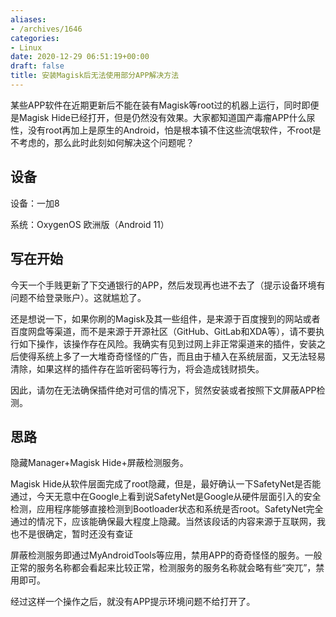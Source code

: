 ```yaml
---
aliases:
- /archives/1646
categories:
- Linux
date: 2020-12-29 06:51:19+00:00
draft: false
title: 安装Magisk后无法使用部分APP解决方法
---
```


某些APP软件在近期更新后不能在装有Magisk等root过的机器上运行，同时即便是Magisk Hide已经打开，但是仍然没有效果。大家都知道国产毒瘤APP什么尿性，没有root再加上是原生的Android，怕是根本镇不住这些流氓软件，不root是不考虑的，那么此时此刻如何解决这个问题呢？





## 设备

设备：一加8

系统：OxygenOS 欧洲版（Android 11）

## 写在开始

今天一个手贱更新了下交通银行的APP，然后发现再也进不去了（提示设备环境有问题不给登录账户）。这就尴尬了。

还是想说一下，如果你刷的Magisk及其一些组件，是来源于百度搜到的网站或者百度网盘等渠道，而不是来源于开源社区（GitHub、GitLab和XDA等），请不要执行如下操作，该操作存在风险。我确实有见到过网上非正常渠道来的插件，安装之后使得系统上多了一大堆奇奇怪怪的广告，而且由于植入在系统层面，又无法轻易清除，如果这样的插件存在监听密码等行为，将会造成钱财损失。

因此，请勿在无法确保插件绝对可信的情况下，贸然安装或者按照下文屏蔽APP检测。

## 思路

隐藏Manager+Magisk Hide+屏蔽检测服务。

Magisk Hide从软件层面完成了root隐藏，但是，最好确认一下SafetyNet是否能通过，今天无意中在Google上看到说SafetyNet是Google从硬件层面引入的安全检测，应用程序能够直接检测到Bootloader状态和系统是否root。SafetyNet完全通过的情况下，应该能确保最大程度上隐藏。当然该段话的内容来源于互联网，我也不是很确定，暂时还没有查证

屏蔽检测服务即通过MyAndroidTools等应用，禁用APP的奇奇怪怪的服务。一般正常的服务名称都会看起来比较正常，检测服务的服务名称就会略有些“突兀”，禁用即可。



经过这样一个操作之后，就没有APP提示环境问题不给打开了。